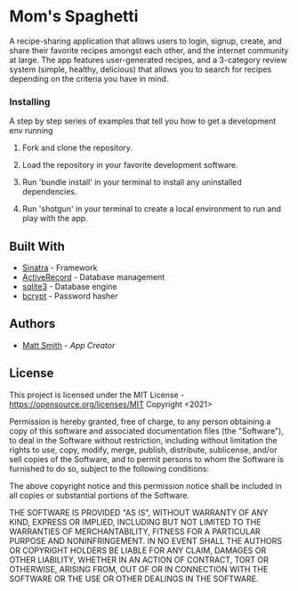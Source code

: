 
# Mom's Spaghetti

A recipe-sharing application that allows users to login, signup, create, and share their favorite recipes amongst each other, and the internet community at large. The app features user-generated recipes, and a 3-category review system (simple, healthy, delicious) that allows you to search for recipes depending on the criteria you have in mind.


### Installing

A step by step series of examples that tell you how to get a development env running

1. Fork and clone the repository.

2. Load the repository in your favorite development software.

3. Run 'bundle install' in your terminal to install any uninstalled dependencies.

4. Run 'shotgun' in your terminal to create a local environment to run and play with the app.  


## Built With

* [Sinatra](https://rubygems.org/gems/sinatra) - Framework
* [ActiveRecord](https://rubygems.org/gems/activerecord) - Database management
* [sqlite3](https://rubygems.org/gems/sqlite3) - Database engine
* [bcrypt](https://rubygems.org/gems/bcrypt) - Password hasher

## Authors

* [Matt Smith](https://github.com/mrandolph83) - *App Creator*

## License

This project is licensed under the MIT License - https://opensource.org/licenses/MIT
Copyright <2021> <mrandolph83>

Permission is hereby granted, free of charge, to any person obtaining a copy of this software and associated documentation files (the "Software"), to deal in the Software without restriction, including without limitation the rights to use, copy, modify, merge, publish, distribute, sublicense, and/or sell copies of the Software, and to permit persons to whom the Software is furnished to do so, subject to the following conditions:

The above copyright notice and this permission notice shall be included in all copies or substantial portions of the Software.

THE SOFTWARE IS PROVIDED "AS IS", WITHOUT WARRANTY OF ANY KIND, EXPRESS OR IMPLIED, INCLUDING BUT NOT LIMITED TO THE WARRANTIES OF MERCHANTABILITY, FITNESS FOR A PARTICULAR PURPOSE AND NONINFRINGEMENT. IN NO EVENT SHALL THE AUTHORS OR COPYRIGHT HOLDERS BE LIABLE FOR ANY CLAIM, DAMAGES OR OTHER LIABILITY, WHETHER IN AN ACTION OF CONTRACT, TORT OR OTHERWISE, ARISING FROM, OUT OF OR IN CONNECTION WITH THE SOFTWARE OR THE USE OR OTHER DEALINGS IN THE SOFTWARE.

